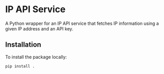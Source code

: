 # IP API Service

A Python wrapper for an IP API service that fetches IP information using a given IP address and an API key.

## Installation

To install the package locally:

```bash
pip install .
